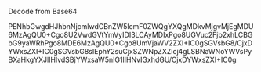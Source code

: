Decode from Base64

PENhbGwgdHJhbnNjcmlwdCBnZW5lcmF0ZWQgYXQgMDkvMjgvMjEgMDU6MzAgQU0+Cgo8U2VwdGVtYmVyIDI3LCAyMDIxPgo8UGVuc2Fjb2xhLCBGbG9yaWRhPgo8MDE6MzAgQU0+Cgo8UmVjaWV2ZXI+IC0gSGVsbG8/CjxDYWxsZXI+IC0gSGVsbG8sIEphY2suCjxSZWNpZXZlcj4gLSBNaWNoYWVsPyBXaHkgYXJlIHlvdSBjYWxsaW5nIG1lIHNvIGxhdGU/CjxDYWxsZXI+IC0g
